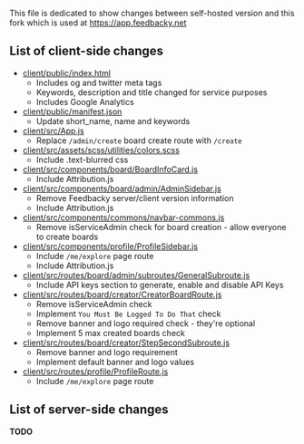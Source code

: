 This file is dedicated to show changes between self-hosted version and this fork which is used at https://app.feedbacky.net

## List of client-side changes
* [client/public/index.html](https://github.com/Feedbacky/feedbacky-project/blob/master/client/public/index.html)
    * Includes og and twitter meta tags
    * Keywords, description and title changed for service purposes
    * Includes Google Analytics
* [client/public/manifest.json](https://github.com/Feedbacky/feedbacky-project/blob/master/client/public/manifest.json)
    * Update short_name, name and keywords
* [client/src/App.js](https://github.com/Feedbacky/feedbacky-project/blob/master/client/src/App.js)
    * Replace `/admin/create` board create route with `/create`
* [client/src/assets/scss/utilities/colors.scss](https://github.com/Feedbacky/feedbacky-project/blob/master/client/src/assets/scss/utilities/colors.scss)
    * Include .text-blurred css
* [client/src/components/board/BoardInfoCard.js](https://github.com/Feedbacky/feedbacky-project/blob/master/client/src/components/board/BoardInfoCard.js)
    * Include Attribution.js
* [client/src/components/board/admin/AdminSidebar.js](https://github.com/Feedbacky/feedbacky-project/blob/master/client/src/components/board/admin/AdminSidebar.js)
    * Remove Feedbacky server/client version information
    * Include Attribution.js
* [client/src/components/commons/navbar-commons.js](https://github.com/Feedbacky/feedbacky-project/blob/master/client/src/components/commons/navbar-commons.js)
    * Remove isServiceAdmin check for board creation - allow everyone to create boards
* [client/src/components/profile/ProfileSidebar.js](https://github.com/Feedbacky/feedbacky-project/blob/master/client/src/components/profile/ProfileSidebar.js)
    * Include `/me/explore` page route
    * Include Attribution.js
* [client/src/routes/board/admin/subroutes/GeneralSubroute.js](https://github.com/Feedbacky/feedbacky-project/blob/master/client/src/routes/board/admin/subroutes/GeneralSubroute.js)
    * Include API keys section to generate, enable and disable API Keys
* [client/src/routes/board/creator/CreatorBoardRoute.js](https://github.com/Feedbacky/feedbacky-project/blob/master/client/src/routes/board/creator/CreatorBoardRoute.js)
    * Remove isServiceAdmin check
    * Implement `You Must Be Logged To Do That` check
    * Remove banner and logo required check - they're optional
    * Implement 5 max created boards check
* [client/src/routes/board/creator/StepSecondSubroute.js](https://github.com/Feedbacky/feedbacky-project/blob/master/client/src/routes/board/creator/StepSecondSubroute.js)
    * Remove banner and logo requirement
    * Implement default banner and logo values
* [client/src/routes/profile/ProfileRoute.js](https://github.com/Feedbacky/feedbacky-project/blob/master/client/src/routes/profile/ProfileRoute.js)
    * Include `/me/explore` page route

## List of server-side changes
**TODO**
